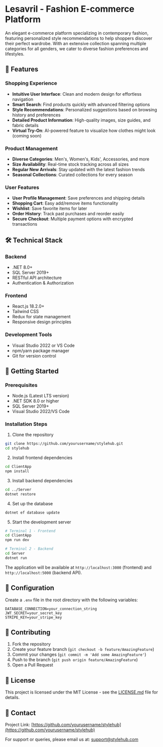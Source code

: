 # Lesavril - Fashion E-commerce Platform

An elegant e-commerce platform specializing in contemporary fashion, featuring personalized style recommendations to help shoppers discover their perfect wardrobe. With an extensive collection spanning multiple categories for all genders, we cater to diverse fashion preferences and lifestyles.

## 🌟 Features

### Shopping Experience
- **Intuitive User Interface**: Clean and modern design for effortless navigation
- **Smart Search**: Find products quickly with advanced filtering options
- **Style Recommendations**: Personalized suggestions based on browsing history and preferences
- **Detailed Product Information**: High-quality images, size guides, and fabric details
- **Virtual Try-On**: AI-powered feature to visualize how clothes might look (coming soon)

### Product Management
- **Diverse Categories**: Men's, Women's, Kids', Accessories, and more
- **Size Availability**: Real-time stock tracking across all sizes
- **Regular New Arrivals**: Stay updated with the latest fashion trends
- **Seasonal Collections**: Curated collections for every season

### User Features
- **User Profile Management**: Save preferences and shipping details
- **Shopping Cart**: Easy add/remove items functionality
- **Wishlist**: Save favorite items for later
- **Order History**: Track past purchases and reorder easily
- **Secure Checkout**: Multiple payment options with encrypted transactions

## 🛠️ Technical Stack

### Backend
- .NET 8.0+
- SQL Server 2019+
- RESTful API architecture
- Authentication & Authorization

### Frontend
- React.js 18.2.0+
- Tailwind CSS
- Redux for state management
- Responsive design principles

### Development Tools
- Visual Studio 2022 or VS Code
- npm/yarn package manager
- Git for version control

## 🚀 Getting Started

### Prerequisites
- Node.js (Latest LTS version)
- .NET SDK 8.0 or higher
- SQL Server 2019+
- Visual Studio 2022/VS Code

### Installation Steps

1. Clone the repository
```bash
git clone https://github.com/yourusername/stylehub.git
cd stylehub
```

2. Install frontend dependencies
```bash
cd ClientApp
npm install
```

3. Install backend dependencies
```bash
cd ../Server
dotnet restore
```

4. Set up the database
```bash
dotnet ef database update
```

5. Start the development server
```bash
# Terminal 1 - Frontend
cd ClientApp
npm run dev

# Terminal 2 - Backend
cd Server
dotnet run
```

The application will be available at `http://localhost:3000` (frontend) and `http://localhost:5000` (backend API).

## 📝 Configuration

Create a `.env` file in the root directory with the following variables:
```env
DATABASE_CONNECTION=your_connection_string
JWT_SECRET=your_secret_key
STRIPE_KEY=your_stripe_key
```

## 🤝 Contributing

1. Fork the repository
2. Create your feature branch (`git checkout -b feature/AmazingFeature`)
3. Commit your changes (`git commit -m 'Add some AmazingFeature'`)
4. Push to the branch (`git push origin feature/AmazingFeature`)
5. Open a Pull Request

## 📄 License

This project is licensed under the MIT License - see the [LICENSE.md](LICENSE.md) file for details.

## 📧 Contact

Project Link: [https://github.com/yourusername/stylehub](https://github.com/yourusername/stylehub)

For support or queries, please email us at: support@stylehub.com
